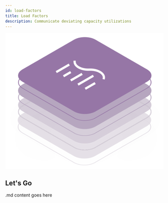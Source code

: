 ```yaml
---
id: load-factors
title: Load Factors
description: Communicate deviating capacity utilizations
---
```


![DCM kit banner](/img/kit-icons/dcm-kit-icon.svg)

## Let's Go

.md content goes here
